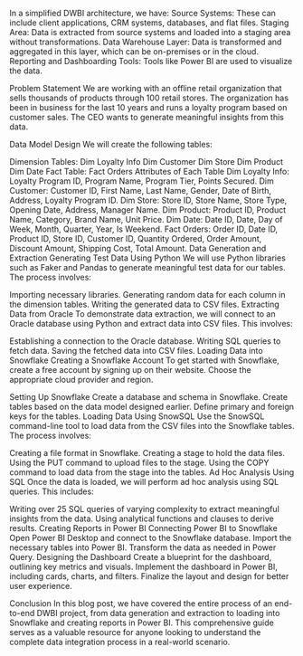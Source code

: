 In a simplified DWBI architecture, we have:
Source Systems: These can include client applications, CRM systems, databases, and flat files. Staging Area: Data is extracted from source systems and loaded into a staging area without transformations. Data Warehouse Layer: Data is transformed and aggregated in this layer, which can be on-premises or in the cloud. Reporting and Dashboarding Tools: Tools like Power BI are used to visualize the data.

Problem Statement
We are working with an offline retail organization that sells thousands of products through 100 retail stores. The organization has been in business for the last 10 years and runs a loyalty program based on customer sales. The CEO wants to generate meaningful insights from this data.

Data Model Design
We will create the following tables:

Dimension Tables: Dim Loyalty Info Dim Customer Dim Store Dim Product Dim Date Fact Table: Fact Orders Attributes of Each Table Dim Loyalty Info: Loyalty Program ID, Program Name, Program Tier, Points Secured. Dim Customer: Customer ID, First Name, Last Name, Gender, Date of Birth, Address, Loyalty Program ID. Dim Store: Store ID, Store Name, Store Type, Opening Date, Address, Manager Name. Dim Product: Product ID, Product Name, Category, Brand Name, Unit Price. Dim Date: Date ID, Date, Day of Week, Month, Quarter, Year, Is Weekend. Fact Orders: Order ID, Date ID, Product ID, Store ID, Customer ID, Quantity Ordered, Order Amount, Discount Amount, Shipping Cost, Total Amount. Data Generation and Extraction Generating Test Data Using Python We will use Python libraries such as Faker and Pandas to generate meaningful test data for our tables. The process involves:

Importing necessary libraries. Generating random data for each column in the dimension tables. Writing the generated data to CSV files. Extracting Data from Oracle To demonstrate data extraction, we will connect to an Oracle database using Python and extract data into CSV files. This involves:

Establishing a connection to the Oracle database. Writing SQL queries to fetch data. Saving the fetched data into CSV files. Loading Data into Snowflake Creating a Snowflake Account To get started with Snowflake, create a free account by signing up on their website. Choose the appropriate cloud provider and region.

Setting Up Snowflake Create a database and schema in Snowflake. Create tables based on the data model designed earlier. Define primary and foreign keys for the tables. Loading Data Using SnowSQL Use the SnowSQL command-line tool to load data from the CSV files into the Snowflake tables. The process involves:

Creating a file format in Snowflake. Creating a stage to hold the data files. Using the PUT command to upload files to the stage. Using the COPY command to load data from the stage into the tables. Ad Hoc Analysis Using SQL Once the data is loaded, we will perform ad hoc analysis using SQL queries. This includes:

Writing over 25 SQL queries of varying complexity to extract meaningful insights from the data. Using analytical functions and clauses to derive results. Creating Reports in Power BI Connecting Power BI to Snowflake Open Power BI Desktop and connect to the Snowflake database. Import the necessary tables into Power BI. Transform the data as needed in Power Query. Designing the Dashboard Create a blueprint for the dashboard, outlining key metrics and visuals. Implement the dashboard in Power BI, including cards, charts, and filters. Finalize the layout and design for better user experience.

Conclusion
In this blog post, we have covered the entire process of an end-to-end DWBI project, from data generation and extraction to loading into Snowflake and creating reports in Power BI. This comprehensive guide serves as a valuable resource for anyone looking to understand the complete data integration process in a real-world scenario.

